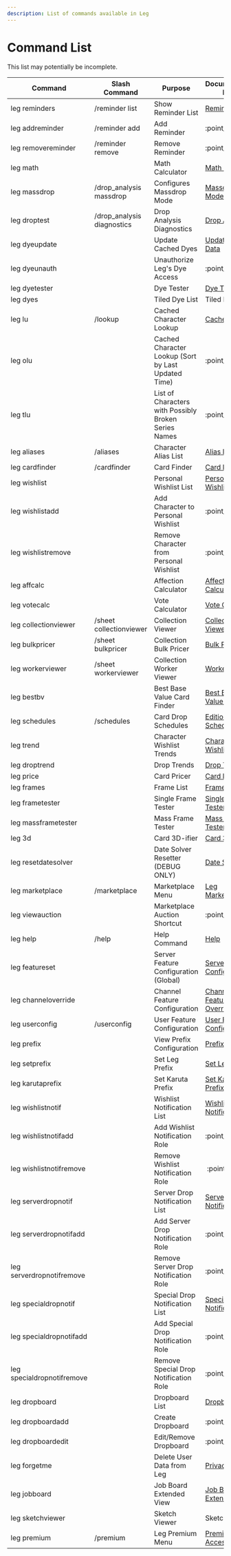 ```yaml
---
description: List of commands available in Leg
---
```


# Command List

This list may potentially be incomplete.

| Command                    | Slash Command               | Purpose                                              | Documentation Page                                                                                     |
| -------------------------- | --------------------------- | ---------------------------------------------------- | ------------------------------------------------------------------------------------------------------ |
| leg reminders              | /reminder list              | Show Reminder List                                   | [Reminders](../useful-utilities/reminders.md)                                                          |
| leg addreminder            | /reminder add               | Add Reminder                                         | ​:point\_up:                                                                                           |
| leg removereminder         | /reminder remove            | Remove Reminder                                      | ​:point\_up:                                                                                           |
| leg math                   |                             | Math Calculator                                      | [Math Calculator](../useful-utilities/math-calculator.md)                                              |
| leg massdrop               | /drop\_analysis massdrop    | Configures Massdrop Mode                             | [Massdrop Mode](broken-reference)                                                                      |
| leg droptest               | /drop\_analysis diagnostics | Drop Analysis Diagnostics                            | [Drop Analysis](../karuta-utilities/drop-analysis/)                                                    |
| leg dyeupdate              |                             | Update Cached Dyes                                   | [Update Dye Data](../karuta-utilities/dye-utilities/update-dye-data.md)                                |
| leg dyeunauth              |                             | Unauthorize Leg's Dye Access                         | :point\_up:                                                                                            |
| leg dyetester              |                             | Dye Tester                                           | [Dye Tester](../karuta-utilities/dye-utilities/dye-tester.md)                                          |
| leg dyes                   |                             | Tiled Dye List                                       | Tiled Dye List                                                                                         |
| leg lu                     | /lookup                     | Cached Character Lookup                              | [Cached Lookup](broken-reference)                                                                      |
| leg olu                    |                             | Cached Character Lookup (Sort by Last Updated Time)  | :point\_up:                                                                                            |
| leg tlu                    |                             | List of Characters with Possibly Broken Series Names | :point\_up:                                                                                            |
| leg aliases                | /aliases                    | Character Alias List                                 | [Alias List](broken-reference)                                                                         |
| leg cardfinder             | /cardfinder                 | Card Finder                                          | [Card Finder](broken-reference)                                                                        |
| leg wishlist               |                             | Personal Wishlist List                               | [Personal Wishlist](../karuta-utilities/character-tools/personal-wishlist.md)                          |
| leg wishlistadd            |                             | Add Character to Personal Wishlist                   | :point\_up:                                                                                            |
| leg wishlistremove         |                             | Remove Character from Personal Wishlist              | :point\_up:                                                                                            |
| leg affcalc                |                             | Affection Calculator                                 | [Affection Calculator](../karuta-utilities/character-tools/affection-calculator-wip.md)                |
| leg votecalc               |                             | Vote Calculator                                      | [Vote Calculator](../karuta-utilities/user-utilities/vote-calculator.md)                               |
| leg collectionviewer       | /sheet collectionviewer     | Collection Viewer                                    | [Collection Viewer](../karuta-utilities/card-collection-utilities/collection-viewer.md)                |
| leg bulkpricer             | /sheet bulkpricer           | Collection Bulk Pricer                               | [Bulk Pricer](../karuta-utilities/card-collection-utilities/bulk-pricer.md)                            |
| leg workerviewer           | /sheet workerviewer         | Collection Worker Viewer                             | [Worker Viewer](../karuta-utilities/card-collection-utilities/worker-viewer.md)                        |
| leg bestbv                 |                             | Best Base Value Card Finder                          | [Best Base Value Finder](../karuta-utilities/statistics-and-data/best-base-value-finder.md)            |
| leg schedules              | /schedules                  | Card Drop Schedules                                  | [Edition Schedules](../karuta-utilities/statistics-and-data/edition-schedules.md)                      |
| leg trend                  |                             | Character Wishlist Trends                            | [Character Wishlist Trends](../karuta-utilities/statistics-and-data/character-wishlist-trends.md)      |
| leg droptrend              |                             | Drop Trends                                          | [Drop Trends](../karuta-utilities/statistics-and-data/drop-trends.md)                                  |
| leg price                  |                             | Card Pricer                                          | [Card Pricer](../karuta-utilities/card-utilities/card-pricer.md)                                       |
| leg frames                 |                             | Frame List                                           | [Frame List](../karuta-utilities/card-utilities/frame-tester/frame-list.md)                            |
| leg frametester            |                             | Single Frame Tester                                  | [Single Frame Tester](../karuta-utilities/card-utilities/frame-tester/single-frame-tester.md)          |
| leg massframetester        |                             | Mass Frame Tester                                    | [Mass Frame Tester](../karuta-utilities/card-utilities/frame-tester/mass-frame-tester.md)              |
| leg 3d                     |                             | Card 3D-ifier                                        | [Card 3D-ifier](../karuta-utilities/card-utilities/card-3d-ifier.md)                                   |
| leg resetdatesolver        |                             | Date Solver Resetter (DEBUG ONLY)                    | [Date Solver](../karuta-utilities/date-solver.md)                                                      |
| leg marketplace            | /marketplace                | Marketplace Menu                                     | [Leg Marketplace](../karuta-services/leg-marketplace.md)                                               |
| leg viewauction            |                             | Marketplace Auction Shortcut                         | :point\_up:                                                                                            |
| leg help                   | /help                       | Help Command                                         | [Help](../bot-management/help.md)                                                                      |
| leg featureset             |                             | Server Feature Configuration (Global)                | [Server Feature Configuration](../bot-management/server-feature-configuration/)                        |
| leg channeloverride        |                             | Channel Feature Configuration                        | [Channel Feature Override](../bot-management/server-feature-configuration/channel-feature-override.md) |
| leg userconfig             | /userconfig                 | User Feature Configuration                           | [User Feature Configuration](../bot-management/user-feature-configuration/)                            |
| leg prefix                 |                             | View Prefix Configuration                            | [Prefix Stuff](../admin-management/prefix-stuff/)                                                      |
| leg setprefix              |                             | Set Leg Prefix                                       | [Set Leg Prefix](../admin-management/prefix-stuff/set-leg-prefix.md)                                   |
| leg karutaprefix           |                             | Set Karuta Prefix                                    | [Set Karuta Prefix](../admin-management/prefix-stuff/set-karuta-prefix.md)                             |
| leg wishlistnotif          |                             | Wishlist Notification List                           | [Wishlist Notifications](../admin-management/drop-notifications/wishlist-count-notifications.md)       |
| leg wishlistnotifadd       |                             | Add Wishlist Notification Role                       | :point\_up:                                                                                            |
| leg wishlistnotifremove    |                             | Remove Wishlist Notification Role                    | ​​ :point\_up:                                                                                         |
| leg serverdropnotif        |                             | Server Drop Notification List                        | [Server Drop Notifications](../admin-management/drop-notifications/server-drop-notifications.md)       |
| leg serverdropnotifadd     |                             | Add Server Drop Notification Role                    | :point\_up:                                                                                            |
| leg serverdropnotifremove  |                             | Remove Server Drop Notification Role                 | :point\_up:                                                                                            |
| leg specialdropnotif       |                             | Special Drop Notification List                       | [Special Drop Notifications](../admin-management/drop-notifications/special-drop-notifications.md)     |
| leg specialdropnotifadd    |                             | Add Special Drop Notification Role                   | :point\_up:                                                                                            |
| leg specialdropnotifremove |                             | Remove Special Drop Notification Role                | :point\_up:                                                                                            |
| leg dropboard              |                             | Dropboard List                                       | [Dropboards](../admin-management/dropboards.md)                                                        |
| leg dropboardadd           |                             | Create Dropboard                                     | :point\_up:                                                                                            |
| leg dropboardedit          |                             | Edit/Remove Dropboard                                | :point\_up:                                                                                            |
| leg forgetme               |                             | Delete User Data from Leg                            | [Privacy Policy](privacy-policy.md)                                                                    |
| leg jobboard               |                             | Job Board Extended View                              | [Job Board Extended View](../karuta-utilities/user-utilities/job-board-extended-view.md)               |
| leg sketchviewer           |                             | Sketch Viewer                                        | Sketch Viewer                                                                                          |
| leg premium                | /premium                    | Leg Premium Menu                                     | [Premium Access](premium-access/)                                                                      |
